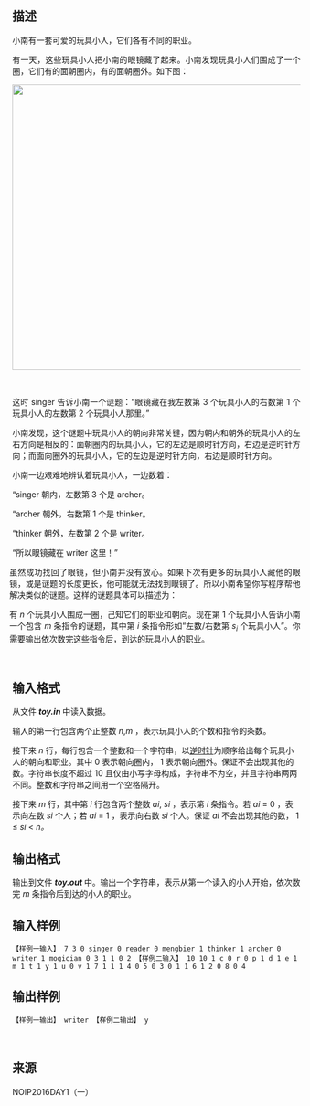 ## 描述

<p class="MsoBodyText" style="margin-left:0cm;text-align:justify;"> 小南有一套可爱的玩具小人，它们各有不同的职业。 </p> <p class="MsoBodyText" style="margin-left:0cm;text-align:justify;"> 有一天，这些玩具小人把小南的眼镜藏了起来。小南发现玩具小人们围成了一个圈，它们有的面朝圈内，有的面朝圈外。如下图： </p> <p class="MsoBodyText" style="margin-left:0cm;text-align:justify;"> <img src="/JudgeOnline/upload/image/20170720/20170720191437_39467.png" alt="" width="598" height="500" title="" align="" /> </p> <p class="MsoBodyText" style="margin-left:0cm;text-align:justify;"> <br /> </p> <div class="WordSection1"> <p class="MsoBodyText" style="margin-left:0cm;text-align:justify;"> 这时 singer 告诉小南一个谜题：“眼镜藏在我左数第 3 个玩具小人的右数第 1 个玩具小人的左数第 2 个玩具小人那里。” </p> <p class="MsoBodyText" style="margin-left:0cm;text-align:justify;"> 小南发现，这个谜题中玩具小人的朝向非常关键，因为朝内和朝外的玩具小人的左右方向是相反的：面朝圈内的玩具小人，它的左边是顺时针方向，右边是逆时针方向；而面向圈外的玩具小人，它的左边是逆时针方向，右边是顺时针方向。<span></span> </p> <p class="MsoBodyText" style="margin-left:0cm;text-align:justify;"> 小南一边艰难地辨认着玩具小人，一边数着：<span></span> </p> <p class="MsoBodyText" style="margin-left:0cm;text-align:justify;"> “singer 朝内，左数第 3 个是 archer。<span></span> </p> <p class="MsoBodyText" style="margin-left:0cm;text-align:justify;"> “archer 朝外，右数第 1 个是 thinker。 </p> <p class="MsoBodyText" style="margin-left:0cm;text-align:justify;"> “thinker 朝外，左数第 2 个是 writer。 </p> <p class="MsoBodyText" style="margin-left:0cm;text-align:justify;"> “所以眼镜藏在 writer 这里！”<span></span> </p> <p class="MsoBodyText" style="margin-left:-3.85pt;text-align:justify;"> 虽然成功找回了眼镜，但小南并没有放心。如果下次有更多的玩具小人藏他的眼镜，或是谜题的长度更长，他可能就无法找到眼镜了。所以小南希望你写程序帮他解决类似的谜题。这样的谜题具体可以描述为：<span></span> </p> <p class="MsoBodyText" style="margin-left:-3.85pt;text-align:justify;"> 有 <i>n </i>个玩具小人围成一圈，己知它们的职业和朝向。现在第 1 个玩具小人告诉小南一个包含 <i>m </i>条指令的谜题，其中第 <i>i </i>条指令形如“左数/右数第 <i>s<sub>i</sub></i><i> </i>个玩具小人”。你需要输出依次数完这些指令后，到达的玩具小人的职业。 </p> </div> <p> <br /> </p>

## 输入格式

<p class="MsoNormal"> 从文件 <b><i>toy.in</i></b><b><i> </i></b>中读入数据。 </p> <p class="MsoBodyText" style="margin-left:0cm;"> 输入的第一行包含两个正整数 <i>n</i>,<i>m</i><i> </i>，表示玩具小人的个数和指令的条数。<span></span> </p> <p class="MsoBodyText" style="margin-left:0cm;"> 接下来 <i>n </i>行，每行包含一个整数和一个字符串，以<u>逆时针</u>为顺序给出每个玩具小人的朝向和职业。其中 0 表示朝向圈内， 1 表示朝向圈外。保证不会出现其他的数。字符串长度不超过 10 且仅由小写字母构成，字符串不为空，并且字符串两两不同。整数和字符串之间用一个空格隔开。<span></span> </p> <p class="MsoBodyText" style="margin-left:0cm;"> 接下来 <i>m </i>行，其中第 <i>i </i>行包含两个整数 <i>a</i><i>i</i>, <i>s</i><i>i </i>，表示第 <i>i </i>条指令。若 <i>a</i><i>i </i>= 0 ，表示向左数 <i>s</i><i>i </i>个人；若 <i>a</i><i>i </i>= 1 ，表示向右数 <i>s</i><i>i </i>个人。保证 <i>a</i><i>i </i>不会出现其他的数， 1 ≤ <i>s</i><i>i </i>< <i>n</i><i>。</i><span></span> </p>

## 输出格式

<p class="MsoBodyText" style="margin-left:0cm;"> 输出到文件 <b><i>toy.out</i></b><b><i> </i></b>中。输出一个字符串，表示从第一个读入的小人开始，依次数完 <i>m </i>条指令后到达的小人的职业。 </p>

## 输入样例

```plaintext
【样例一输入】 7 3 0 singer 0 reader 0 mengbier 1 thinker 1 archer 0 writer 1 mogician 0 3 1 1 0 2 【样例二输入】 10 10 1 c 0 r 0 p 1 d 1 e 1 m 1 t 1 y 1 u 0 v 1 7 1 1 1 4 0 5 0 3 0 1 1 6 1 2 0 8 0 4
```

## 输出样例

```plaintext
【样例一输出】 writer 【样例二输出】 y
```



 

## 来源

NOIP2016DAY1（一）

